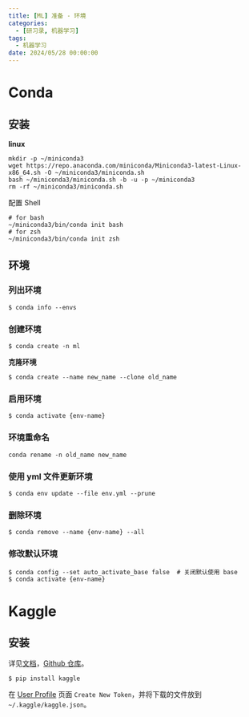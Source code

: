 ```yaml
---
title: [ML] 准备 - 环境
categories: 
  - [研习录, 机器学习]
tags:
  - 机器学习 
date: 2024/05/28 00:00:00
---
```


# Conda

## 安装

**linux**

```shell
mkdir -p ~/miniconda3
wget https://repo.anaconda.com/miniconda/Miniconda3-latest-Linux-x86_64.sh -O ~/miniconda3/miniconda.sh
bash ~/miniconda3/miniconda.sh -b -u -p ~/miniconda3
rm -rf ~/miniconda3/miniconda.sh
```

配置 Shell

```shell
# for bash
~/miniconda3/bin/conda init bash
# for zsh
~/miniconda3/bin/conda init zsh
```

## 环境

### 列出环境

```shell
$ conda info --envs
```

### 创建环境

```shell
$ conda create -n ml
```

**克隆环境**

```shell
$ conda create --name new_name --clone old_name
```

### 启用环境

```shell
$ conda activate {env-name}
```

### 环境重命名

```shell
conda rename -n old_name new_name 
```

### 使用 yml 文件更新环境

```shell
$ conda env update --file env.yml --prune
```

### 删除环境

```shell
$ conda remove --name {env-name} --all
```

### 修改默认环境

```shell
$ conda config --set auto_activate_base false  # 关闭默认使用 base
$ conda activate {env-name}
```

# Kaggle

## 安装

详见[文档](https://www.kaggle.com/docs/api#getting-started-installation-&-authentication)，[Github 仓库](https://github.com/Kaggle/kaggle-api)。

```shell
$ pip install kaggle
```

在 [User Profile](https://www.kaggle.com/settings/account) 页面 `Create New Token`，并将下载的文件放到 `~/.kaggle/kaggle.json`。

